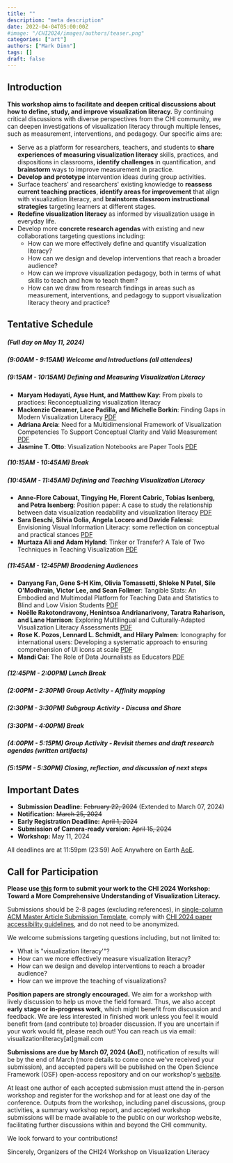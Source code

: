```yaml
---
title: ""
description: "meta description"
date: 2022-04-04T05:00:00Z
#image: "/CHI2024/images/authors/teaser.png"
categories: ["art"]
authors: ["Mark Dinn"]
tags: []
draft: false
---
```


[//]: # (- **When:** TBD)

[//]: # (- **Where:** Hawaiʻi Convention Center on the island of Oʻahu, Hawaiʻi, USA)

[//]: # (- **Contact:** visualizationliteracy[at]gmail.com)


## Introduction
**This workshop aims to facilitate and deepen critical discussions about how to define, study, and improve visualization literacy.** 
By continuing critical discussions with diverse perspectives from the CHI community, we can deepen investigations of visualization literacy through multiple lenses, such as measurement, interventions, and pedagogy. Our specific aims are:

- Serve as a platform for researchers, teachers, and students to **share experiences of measuring visualization literacy** skills, practices, and dispositions in classrooms, **identify challenges** in quantification, and **brainstorm** ways to improve measurement in practice.
- **Develop and prototype** intervention ideas during group activities.
- Surface teachers' and researchers' existing knowledge to **reassess current teaching practices**, **identify areas for improvement** that align with visualization literacy, and **brainstorm classroom instructional strategies** targeting learners at different stages.
- **Redefine visualization literacy** as informed by visualization usage in everyday life.
- Develop more **concrete research agendas** with existing and new collaborations targeting questions including:
  - How can we more effectively define and quantify visualization literacy?
  - How can we design and develop interventions that reach a broader audience?
  - How can we improve visualization pedagogy, both in terms of what skills to teach and how to teach them?
  - How can we draw from research findings in areas such as measurement, interventions, and pedagogy to support visualization literacy theory and practice?


## Tentative Schedule
##### (Full day on May 11, 2024)

##### (9:00AM - 9:15AM) Welcome and Introductions (all attendees)

##### (9:15AM - 10:15AM) Defining and Measuring Visualization Literacy

- **Maryam Hedayati, Ayse Hunt, and Matthew Kay**: From pixels to practices: Reconceptualizing visualization literacy
- **Mackenzie Creamer, Lace Padilla, and Michelle Borkin**: Finding Gaps in Modern Visualization Literacy [PDF](https://osf.io/preprints/osf/jy9v2)
- **Adriana Arcia**: Need for a Multidimensional Framework of Visualization Competencies To Support Conceptual Clarity and Valid Measurement [PDF](https://osf.io/preprints/osf/syjmw)
- **Jasmine T. Otto**: Visualization Notebooks are Paper Tools [PDF](https://osf.io/z2u3w)

##### (10:15AM - 10:45AM) Break

##### (10:45AM - 11:45AM) Defining and Teaching Visualization Literacy

- **Anne-Flore Cabouat, Tingying He, Florent Cabric, Tobias Isenberg, and Petra Isenberg**: Position paper: A case to study the relationship between data visualization readability and visualization literacy [PDF](https://hal.science/hal-04523790)
- **Sara Beschi, Silvia Golia, Angela Locoro and Davide Falessi**: Envisioning Visual Information Literacy: some reflection on conceptual and practical stances [PDF](https://osf.io/kbaes)
- **Murtaza Ali and Adam Hyland**: Tinker or Transfer? A Tale of Two Techniques in Teaching Visualization [PDF](https://arxiv.org/abs/2404.10967)

##### (11:45AM - 12:45PM) Broadening Audiences

- **Danyang Fan, Gene S-H Kim, Olivia Tomassetti, Shloke N Patel, Sile O'Modhrain, Victor Lee, and Sean Follmer**: Tangible Stats: An Embodied and Multimodal Platform for Teaching Data and Statistics to Blind and Low Vision Students [PDF](https://osf.io/preprints/osf/t9fk2)
- **Noëlle Rakotondravony, Henintsoa Andrianarivony, Taratra Raharison, and Lane Harrison**: Exploring Multilingual and Culturally-Adapted Visualization Literacy Assessments [PDF](https://osf.io/wp6ev)
- **Rose K. Pozos, Lennard L. Schmidt, and Hilary Palmen**: Iconography for international users: Developing a systematic approach to ensuring comprehension of UI icons at scale [PDF](https://osf.io/cb643?view_only=9e756cdf93f3417988eb101bc9fdb483)
- **Mandi Cai**: The Role of Data Journalists as Educators [PDF](https://osf.io/preprints/osf/apzs9)

##### (12:45PM - 2:00PM) Lunch Break

##### (2:00PM - 2:30PM) Group Activity - Affinity mapping

##### (2:30PM - 3:30PM) Subgroup Activity - Discuss and Share

##### (3:30PM - 4:00PM) Break

##### (4:00PM - 5:15PM) Group Activity - Revisit themes and draft research agendas (written artifacts)

##### (5:15PM - 5:30PM) Closing, reflection, and discussion of next steps


## Important Dates
- **Submission Deadline:** ~~February 22, 2024~~ (Extended to March 07, 2024)
- **Notification:** ~~March 25, 2024~~
- **Early Registration Deadline:** ~~April 1, 2024~~
- **Submission of Camera-ready version:** ~~April 15, 2024~~
- **Workshop:** May 11, 2024

All deadlines are at 11:59pm (23:59) AoE Anywhere on Earth [AoE](https://time.is/Anywhere_on_Earth).

## Call for Participation
**Please use [this](https://forms.gle/URKJaYTLZbwEGRSZA) form to submit your work to the CHI 2024 Workshop: Toward a More Comprehensive Understanding of Visualization Literacy.**

Submissions should be 2-8 pages (excluding references), in [single-column ACM Master Article Submission Template]( https://chi2024.acm.org/submission-guides/chi-publication-formats/ ), comply with [CHI 2024 paper accessibility guidelines](https://sigchi.org/resources/guides-for-authors/accessibility/), and do not need to be anonymized.

We welcome submissions targeting questions including, but not limited to:
- What is "visualization literacy'"?
- How can we more effectively measure visualization literacy?
- How can we design and develop interventions to reach a broader audience?
- How can we improve the teaching of visualizations?

**Position papers are strongly encouraged.** We aim for a workshop with lively discussion to help us move the field forward. Thus, we also accept **early stage or in-progress work**, which might benefit from discussion and feedback. We are less interested in finished work unless you feel it would benefit from (and contribute to) broader discussion. If you are uncertain if your work would fit, please reach out! You can reach us via email: visualizationliteracy[at]gmail.com

**Submissions are due by March 07, 2024 (AoE)**, notification of results will be by the end of March (more details to come once we've received your submission), and accepted papers will be published on the Open Science Framework (OSF) open-access repository and on our workshop's [website](https://visualization-literacy.github.io/CHI2024/resources/).

At least one author of each accepted submission must attend the in-person workshop and register for the workshop and for at least one day of the conference. Outputs from the workshop, including panel discussions, group activities, a summary workshop report, and accepted workshop submissions will be made available to the public on our workshop website, facilitating further discussions within and beyond the CHI community.

We look forward to your contributions!

Sincerely,
Organizers of the CHI24 Workshop on Visualization Literacy

